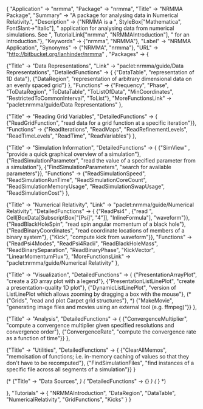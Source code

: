 {
 "Application" -> "nrmma",
 "Package" -> "nrmma",
 "Title" -> "NRMMA Package",
 "Summary" -> 
   "A package for analysing data in Numerical Relativity.",
 "Description" -> 
   {"NRMMA is a ", StyleBox["Mathematica", FontSlant->"Italic"],
    " application for analysing data from numerical simulations.  See ",
    TutorialLink["nrmma", "NRMMAIntroduction"], " for an introduction."},
 "Keywords" -> {"nrmma", "NRMMA"},
 "Label" -> "NRMMA Application",
 "Synonyms" -> {"NRMMA", "nrmma"},
 "URL" -> "http://bitbucket.org/ianhinder/nrmma" ,
 "Packages" -> {

   {"Title" -> "Data Representations",
    "Link" -> "paclet:nrmma/guide/Data Representations",
    "DetailedFunctions" -> {
      {"DataTable", "representation of 1D data"},
      {"DataRegion", "representation of arbitrary dimensional data on an evenly spaced grid"}
    },
    "Functions" -> {"Frequency", "Phase", "ToDataRegion", 
      "ToDataTable", "ToListOfData", "MinCoordinates", 
      "RestrictedToCommonInterval", "ToList"},
    "MoreFunctionsLink" -> "paclet:nrmma/guide/Data Representations"
   },

   {"Title" -> "Reading Grid Variables",
    "DetailedFunctions" -> {
      {"ReadGridFunction", "read data for a grid function at a specific iteration"}},
    "Functions" -> {"ReadIterations", "ReadMaps", 
      "ReadRefinementLevels", "ReadTimeLevels", "ReadTime", 
      "ReadVariables"}
   },

   {"Title" -> "Simulation Information",
    "DetailedFunctions" -> {
      {"SimView" , "provide a quick graphical overview of a simulation"},
      {"ReadSimulationParameter", "read the value of a specified parameter from a simulation"},
      {"FindSimulationParameters", "search for available parameters"}},
    "Functions" -> {"ReadSimulationSpeed", "ReadSimulationRunTime", "ReadSimulationCoreCount", 
      "ReadSimulationMemoryUsage", "ReadSimulationSwapUsage", "ReadSimulationCost"}
   },

   {"Title" -> "Numerical Relativity",
    "Link" -> "paclet:nrmma/guide/Numerical Relativity",
    "DetailedFunctions" -> {
      {"ReadPsi4" , {"read ", Cell[BoxData[SubscriptBox["\[Psi]", "4"]], "InlineFormula"], "waveform"}},
      {"ReadBlackHoleSpin", "read spin angular momentum of a black hole"},
      {"ReadBinaryCoordinates", "read coordinate locations of members of a binary system"},
      {"Kick", "compute kick from waveform"}},
    "Functions" -> {"ReadPsi4Modes", "ReadPsi4Radii", "ReadBlackHoleMass", 
      "ReadBinarySeparation", "ReadBinaryPhase", 
      "KickVector", "LinearMomentumFlux"},
    "MoreFunctionsLink" -> "paclet:nrmma/guide/Numerical Relativity"
   },

   {"Title" -> "Visualization",
    "DetailedFunctions" -> {
      {"PresentationArrayPlot", "create a 2D array plot with a legend"},
      {"PresentationListLinePlot", "create a presentation-quality 1D plot"},
      {"DynamicListLinePlot", "version of ListLinePlot which allows zooming by dragging a box with the mouse"},
      (* {"Grids", "read and plot Carpet grid structures"}, *)
      {"MakeMovie", "generating image files and movies using an external tool (e.g. ffmpeg)"}}
   },

   {"Title" -> "Analysis",
    "DetailedFunctions" -> {
      {"ConvergenceMultiplier", "compute a convergence multiplier given specified resolutions and convergence order"},
      {"ConvergenceRate", "compute the convergence rate as a function of time"}}
   },

   {"Title" -> "Utilities",
    "DetailedFunctions" -> {
      {"ClearAllMemos", "memoisation of functions; i.e. in-memory caching of values so that they don't have to be recomputed"},
      {"FindSimulationFiles", "find instances of a specific file across all segments of a simulation"}}
   }

   (* {"Title" -> "Data Sources", *)
   (*  "DetailedFunctions" -> {} *)
   (* } *)

 },
 "Tutorials" -> {
   "NRMMAIntroduction",
   "DataRegion",
   "DataTable",
   "NumericalRelativity",
   "GridFunctions",
   "Kicks"
 } 
}